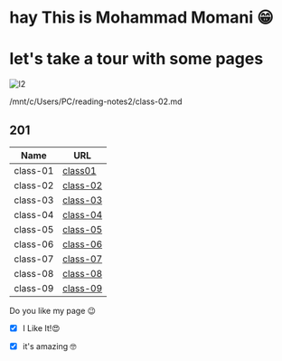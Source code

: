 
# hay This is Mohammad Momani 😁


# let's take a tour with some pages


![I2](https://external-preview.redd.it/TtvvGviy25Kg_Z4SchFRUCdUGL8aukkM-vLPkV2qynU.png?auto=webp&s=66ba75dcc87d35738be1cb26ec1359029531ce21)

/mnt/c/Users/PC/reading-notes2/class-02.md
## 201

Name | URL
------------ | -------------
class-01 | [class01](https://m7madmomani2.github.io/reading-notes2/class-01)
class-02 | [class-02](https://m7madmomani2.github.io/reading-notes2/class-02)
class-03 | [class-03](https://m7madmomani2.github.io/reading-notes2/class-03)
class-04 | [class-04](https://m7madmomani2.github.io/reading-notes2/class-04)
class-05 | [class-05](https://m7madmomani2.github.io/reading-notes2/class-05)
class-06 | [class-06](https://m7madmomani2.github.io/reading-notes2/class-06)
class-07 | [class-07](https://m7madmomani2.github.io/reading-notes2/class-07)
class-08 | [class-08](https://m7madmomani2.github.io/reading-notes2/class-08)
class-09 | [class-09](https://m7madmomani2.github.io/reading-notes2/class-09)







Do you like my page 😉
- [x] I Like It!😍
- [x] it's amazing 🤓

